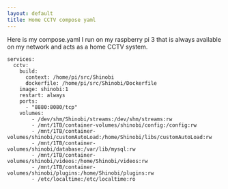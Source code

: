 ```yaml
---
layout: default
title: Home CCTV compose yaml
---
```


Here is my compose.yaml I run on my raspberry pi 3 that is always available on my network and acts
as a home CCTV system.

```
services:
  cctv:
    build:
      context: /home/pi/src/Shinobi
      dockerfile: /home/pi/src/Shinobi/Dockerfile
    image: shinobi:1
    restart: always
    ports:
      - "8880:8080/tcp"
    volumes:
        - /dev/shm/Shinobi/streams:/dev/shm/streams:rw
        - /mnt/1TB/container-volumes/shinobi/config:/config:rw
        - /mnt/1TB/container-volumes/shinobi/customAutoLoad:/home/Shinobi/libs/customAutoLoad:rw
        - /mnt/1TB/container-volumes/shinobi/database:/var/lib/mysql:rw
        - /mnt/1TB/container-volumes/shinobi/videos:/home/Shinobi/videos:rw
        - /mnt/1TB/container-volumes/shinobi/plugins:/home/Shinobi/plugins:rw
        - /etc/localtime:/etc/localtime:ro
```
